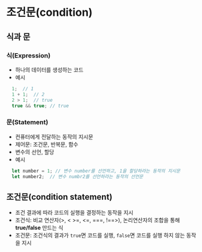 # 조건문(condition)

## 식과 문
### 식(Expression)

- 하나의 데이터를 생성하는 코드
- 예시
```jsx
  1;  // 1
  1 + 1;  // 2
  2 > 1;  // true
  true && true; // true
```

### 문(Statement)
- 컨퓨터에게 전달하는 동작의 지시문
- 제어문: 조건문, 반복문, 함수
- 변수의 선언, 할당
- 예시
```jsx
  let number = 1; // 변수 number를 선언하고, 1을 할당하라는 동작의 지시문
  let number2;  // 변수 numbr2를 선언하라는 동작의 선언문
```

## 조건문(condition statement)
- 조건 결과에 따라 코드의 실행을 결정하는 동작을 지시
- 조건식: 비교 연산자(>, < >=, <=, ===, !==>), 논리연산자의 조합을 통해 **true/false** 만드는 식
- 조건문: 조건식의 결과가 `true`면 코드를 실행, `false`면 코드를 실행 하지 않는 동작을 지시
